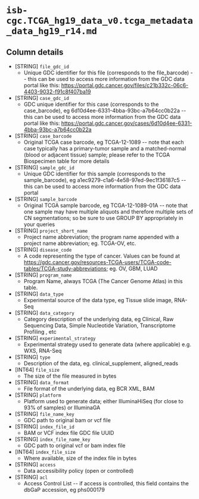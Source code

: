 # `isb-cgc.TCGA_hg19_data_v0.tcga_metadata_data_hg19_r14.md`

## Column details

* [STRING]    `file_gdc_id`
  - Unique GDC identifier for this file (corresponds to the file_barcode)  --  this can be used to access more information from the GDC data portal like this: https://portal.gdc.cancer.gov/files/c21b332c-06c6-4403-9032-f91c8f407ba19
* [STRING]    `case_gdc_id`
  - GDC unique identifier for this case (corresponds to the case_barcode), eg 6d10d4ee-6331-4bba-93bc-a7b64cc0b22a  --  this can be used to access more information from the GDC data portal like this:   https://portal.gdc.cancer.gov/cases/6d10d4ee-6331-4bba-93bc-a7b64cc0b22a
* [STRING]    `case_barcode`
  - Original TCGA case barcode, eg TCGA-12-1089  --  note that each case typically has a primary-tumor sample and a matched-normal (blood or adjacent tissue) sample; please refer to the TCGA Biospecimen table for more details
* [STRING]    `sample_gdc_id`
  - Unique GDC identifier for this sample (corresponds to the sample_barcode), eg a1ec9279-c1a6-4e58-97ed-9ec1f36187c5  --  this can be used to access more information from the GDC data portal
* [STRING]    `sample_barcode`
  - Original TCGA sample barcode, eg TCGA-12-1089-01A  --  note that one sample may have multiple aliquots and therefore multiple sets of CN segmentations; so be sure to use GROUP BY appropriately in your queries
* [STRING]    `project_short_name`
  - Project name abbreviation; the program name appended with a project name abbreviation; eg. TCGA-OV, etc.
* [STRING]    `disease_code`
  - A code representing the type of cancer. Values can be found at https://gdc.cancer.gov/resources-TCGA-users/TCGA-code-tables/TCGA-study-abbreviations; eg. OV, GBM, LUAD
* [STRING]    `program_name`
  - Program Name, always TCGA (The Cancer Genome Atlas) in this table.
* [STRING]    `data_type`
  - Experimental source of the data type, eg Tissue slide image, RNA-Seq
* [STRING]    `data_category`
  - Category description of the underlying data, eg Clinical, Raw Sequencing Data, Simple Nucleotide Variation, Transcriptome Profiling  , etc
* [STRING]    `experimental_strategy`
  - Experimental strategy used to generate data (where applicable) e.g. WXS, RNA-Seq
* [STRING]    `type`
  - Description of the data, eg. clinical_supplement, aligned_reads
* [INT64]    `file_size`
  - The size of the file measured in bytes
* [STRING]    `data_format`
  - File format of the underlying data, eg BCR XML, BAM
* [STRING]    `platform`
  - Platform used to generate data; either IlluminaHiSeq (for close to 93% of samples) or IlluminaGA
* [STRING]    `file_name_key`
  - GDC path to original bam or vcf file
* [STRING]    `index_file_id`
  - BAM  or VCF index file GDC file UUID
* [STRING]    `index_file_name_key`
  - GDC path to original vcf or bam index file 
* [INT64]    `index_file_size`
  - Where available, size of the index file in bytes 
* [STRING]    `access`
  - Data accessibility policy (open or controlled)
* [STRING]    `acl`
  - Access Control List -- if access is controlled, this field contains the dbGaP accession, eg phs000179


